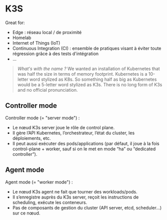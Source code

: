 # K3S

Great for:
- Edge : réseau local / de proximité
- Homelab
- Internet of Things (IoT)
- Continuous Integration (CI) : ensemble de pratiques visant à éviter toute régression grâce à des tests d'intégration
- ...

> *What's with the name ?*
> We wanted an installation of Kubernetes that was half the size in terms of memory footprint. Kubernetes is a 10-letter word stylized as K8s. So something half as big as Kubernetes would be a 5-letter word stylized as K3s. There is no long form of K3s and no official pronunciation.

## Controller mode

Controller mode (= "server mode") :

- Le nœud K3s server joue le rôle de control plane.
- Il gère l’API Kubernetes, l’orchestrateur, l’état du cluster, les déploiements, etc.
- Il peut aussi exécuter des pods/applications (par défaut, il joue à la fois control-plane + worker, sauf si on le met en mode “ha” ou “dedicated controller”).

## Agent mode

Agent mode (= "worker mode") :

- Le nœud K3s agent ne fait que tourner des workloads/pods.
- Il s’enregistre auprès du K3s server, reçoit les instructions de scheduling, exécute les conteneurs.
- Pas de composants de gestion du cluster (API server, etcd, scheduler…) sur ce nœud.
